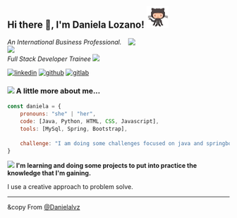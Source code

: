 ###

<h2> Hi there 👋, I'm Daniela Lozano! <img src="https://raw.githubusercontent.com/iCharlesZ/FigureBed/master/img/octocat.gif" width="50"></h2>
<img align='right' src="https://media1.giphy.com/media/f6hnhHkks8bk4jwjh3/giphy.gif" width="230">
<p><em>An International Business Professional.<img src="https://www.anglocolombiano.edu.co/images/General/edobjetives_2.png" width="30">
</br>Full Stack Developer Trainee <img src="https://c.tenor.com/tKYbGz3wNCAAAAAC/catscafe-penguin.gifhttps://c.tenor.com/tKYbGz3wNCAAAAAC/catscafe-penguin.gif" width="30"> 
</em></p>

<section>
    <a href="https://www.linkedin.com/in/danielalozanov"><img src="https://play-lh.googleusercontent.com/kMofEFLjobZy_bCuaiDogzBcUT-dz3BBbOrIEjJ-hqOabjK8ieuevGe6wlTD15QzOqw=w240-h480-rw"
         alt="linkedin" width="30"></a>
    <a href="https://github.com/Danielalvz"><img src="https://play-lh.googleusercontent.com/PCpXdqvUWfCW1mXhH1Y_98yBpgsWxuTSTofy3NGMo9yBTATDyzVkqU580bfSln50bFU" 
        alt="github" width="30"></a>
    <a href="https://gitlab.com/danivasquez"><img src="https://miro.medium.com/max/1200/1*2N2fOjoSdTVvnhQosUTpnw.png" 
        alt="gitlab" width="30"></a>
</section>




### <img src="https://media0.giphy.com/media/RkX2zcpO79EAf82ESl/200w.gif?cid=82a1493b0sk0ac4ovubb7dvcqkp8r7mhfbg06s7sua2kpmpk&rid=200w.gif&ct=s " width="50"> A little more about me...  

```javascript
const daniela = {
    pronouns: "she" | "her",
    code: [Java, Python, HTML, CSS, Javascript],
    tools: [MySql, Spring, Bootstrap],
 
    challenge: "I am doing some challenges focused on java and springboot. Also I practice with little projects with Javascript, html and CSS"
}
```

<img src="https://sp-ao.shortpixel.ai/client/to_webp,q_glossy,ret_img,w_800,h_600/https://codigofuente.io/wp-content/uploads/2018/09/progress.gif" width="60"> <b>I'm learning and doing some projects to put into practice the knowledge that I'm gaining.</b><br><p>I use a creative approach to problem solve.</p>  

---

&copy From [@Danielalvz](https://github.com/Danielalvz)
